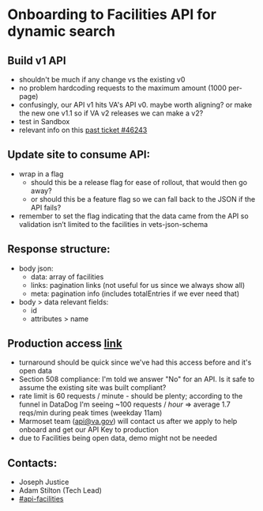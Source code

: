 # Onboarding to Facilities API for dynamic search

## Build v1 API
- shouldn't be much if any change vs the existing v0
- no problem hardcoding requests to the maximum amount (1000 per-page)
- confusingly, our API v1 hits VA's API v0. maybe worth aligning? or make the new one v1.1 so if VA v2 releases we can make a v2?
- test in Sandbox
- relevant info on this [past ticket #46243](https://github.com/department-of-veterans-affairs/va.gov-team/issues/46243)

## Update site to consume API:
- wrap in a flag
     - should this be a release flag for ease of rollout, that would then go away?
     - or should this be a feature flag so we can fall back to the JSON if the API fails?
- remember to set the flag indicating that the data came from the API so validation isn’t limited to the facilities in vets-json-schema

## Response structure:
- body json:
     - data: array of facilities
     - links: pagination links (not useful for us since we always show all)
     - meta: pagination info (includes totalEntries if we ever need that)
- body > data relevant fields:
     - id
     - attributes > name

## Production access [link](https://developer.va.gov/onboarding/request-prod-access)
- turnaround should be quick since we've had this access before and it's open data
- Section 508 compliance: I'm told we answer "No" for an API. Is it safe to assume the existing site was built compliant?
- rate limit is 60 requests / minute - should be plenty; according to the funnel in DataDog I'm seeing ~100 requests / *hour* => average 1.7 reqs/min during peak times (weekday 11am)
- Marmoset team (api@va.gov) will contact us after we apply to help onboard and get our API Key to production
- due to Facilities being open data, demo might not be needed

## Contacts:
- Joseph Justice
- Adam Stilton (Tech Lead)
- [#api-facilities](https://dsva.slack.com/archives/CJ162GDDJ)

